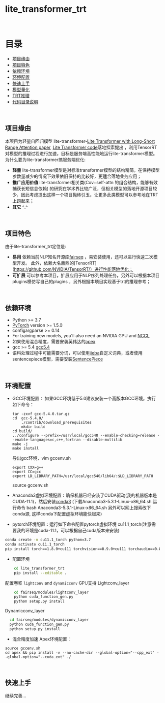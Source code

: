 # lite_transformer_trt
<br>

目录
=================
  * [项目缘由](#项目缘由)
  * [项目特色](#项目特色)
  * [依赖环境](#依赖环境)
  * [环境配置](#环境配置)
  * [快速上手](#快速上手)
  * [模型量化](#模型量化)
  * [TRT推理](#TRT推理)
  * [代码目录说明](#代码目录说明)

<br>

## 项目缘由
本项目为轻量自回归模型 lite-transformer-[Lite Transformer with Long-Short Range Attention paper](https://arxiv.org/abs/2004.11886), [Lite Transformer code](https://github.com/mit-han-lab/lite-transformer)落地探索提出 ，利用TensorRT对模型的推理过程进行加速，目标是服务端高性能地运行lite-transformer模型。<br>
  为什么要为lite-transformer搞服务端优化:
- __轻量__  lite-transformer模型是对标准transformer模型的结构精简，在保持模型参数量减少的情况下效果依旧保持的比较好，更适合落地业务应用；
- __推广应用价值__  lite-transformer相关类(Cov+self-attn 的组合结构，能够有效捕获长短信息依赖) 的研究在学术界比较广泛，但相关模型的落地开源项目较少，因此考虑提出这样一个项目抛砖引玉，让更多此类模型可以参考地在TRT上跑起来；
- __其它__ ^_^

<br>

## 项目特色
由于lite-transformer_trt定位是:
- __易用__  依赖当前NLP知名开源库[fairseq](https://github.com/pytorch/fairseq/) ，易安装使用，还可以进行快速二次模型开发。 此外，依赖大名鼎鼎的[TensorRT](https://github.com/NVIDIA/TensorRT/）进行性能落地优化；
- __可扩展__  可以参考本项目，扩展应用于NLP序列处理任务，另外可以根据本项目plugins模仿写自己的plugins ，另外根据本项目实现基于trt的推理参考；

<br>

## 依赖环境
* Python >= 3.7
* [PyTorch](http://pytorch.org/) version >= 1.5.0
* configargparse >= 0.14
* For training new models, you'll also need an NVIDIA GPU and [NCCL](https://github.com/NVIDIA/nccl)
* 如果使用混合精度，需要安装英伟达的[apex]( https://github.com/NVIDIA/apex)
* gcc >= 5.4 [gcc5.4](http://ftp.gnu.org/gnu/gcc/gcc-5.4.0/gcc-5.4.0.tar.gz)
* 语料处理过程中可能需要分词，可以使用[jieba](https://github.com/fxsjy/jieba)自定义词典，或者使用sentencepiece模型，需要安装[SentencePiece]( https://github.com/google/sentencepiece)

<br>

## 环境配置
*  GCC环境配置：
  如果GCC环境低于5.0建议安装一个高版本GCC环境，执行如下命令：
    ```wget  http://ftp.gnu.org/gnu/gcc/gcc-5.4.0/gcc-5.4.0.tar.gz
    tar -zxvf gcc-5.4.0.tar.gz
    cd  gcc-5.4.0/
        ./contrib/download_prerequisites
        mkdir build
    cd build/
    ../configure --prefix=/usr/local/gcc540 --enable-checking=release --enable-languages=c,c++,fortran --disable-multilib
    make -j
    make install
    ```
    导出gcc环境，vim gccenv.sh
    ```export PATH=/usr/local/gcc540/bin/:$PATH
    export CXX=g++
    export CC=gcc
    export LD_LIBRARY_PATH=/usr/local/gcc540/lib64/:$LD_LIBRARY_PATH
    ```
    source gccenv.sh 

*  Anaconda3虚拟环境配置：确保机器已经安装了CUDA驱动(我的机器版本是CUDA-11.1)，然后安装[conda3](https://www.anaconda.com/download/) (下载Anaconda3-5.3.1-Linux-x86_64.sh 运行命令  bash Anaconda3-5.3.1-Linux-x86_64.sh 另外可以网上搜索改下conda源, 这样conda下配置虚拟环境能快起来) 

* pytorch环境配置：运行如下命令配置pytorch虚拟环境 cu11.1_torch(注意需要我的环境是cuda-11.1，可以根据自己cuda版本来安装)
```bash
conda create -n cu11.1_torch python=3.7
conda activate cu11.1_torch
pip install torch==1.8.0+cu111 torchvision==0.9.0+cu111 torchaudio==0.8.0 -f https://download.pytorch.org/whl/torch_stable.html
```

* 配置环境
```bash
    cd lite_transformer_trt
    pip install --editable .
 ```

配置卷积 `lightconv` and `dynamicconv` GPU支持 
Lightconv_layer
```bash
    cd fairseq/modules/lightconv_layer
    python cuda_function_gen.py
    python setup.py install
```

Dynamicconv_layer
```bash
  cd fairseq/modules/dynamicconv_layer
  python cuda_function_gen.py
  python setup.py install
```

* 混合精度加速
Apex环境配置：
```git clone https://github.com/NVIDIA/apex
source gccenv.sh
cd apex && pip install -v --no-cache-dir --global-option="--cpp_ext" --global-option="--cuda_ext" ./
```

<br>

## 快速上手

 继续完善...

